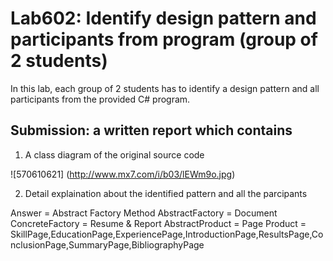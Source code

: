 ﻿# Lab602: Identify design pattern and participants from program (group of 2 students)

In this lab, each group of 2 students has to identify a design pattern and all participants 
from the provided C# program. 

## Submission: a written report which contains

1. A class diagram of the original source code

![570610621] (http://www.mx7.com/i/b03/lEWm9o.jpg)

2. Detail explaination about the identified pattern and all the parcipants

Answer = Abstract  Factory Method 
				AbstractFactory = Document
				ConcreteFactory = Resume & Report
				AbstractProduct = Page
				Product = SkillPage,EducationPage,ExperiencePage,IntroductionPage,ResultsPage,ConclusionPage,SummaryPage,BibliographyPage
